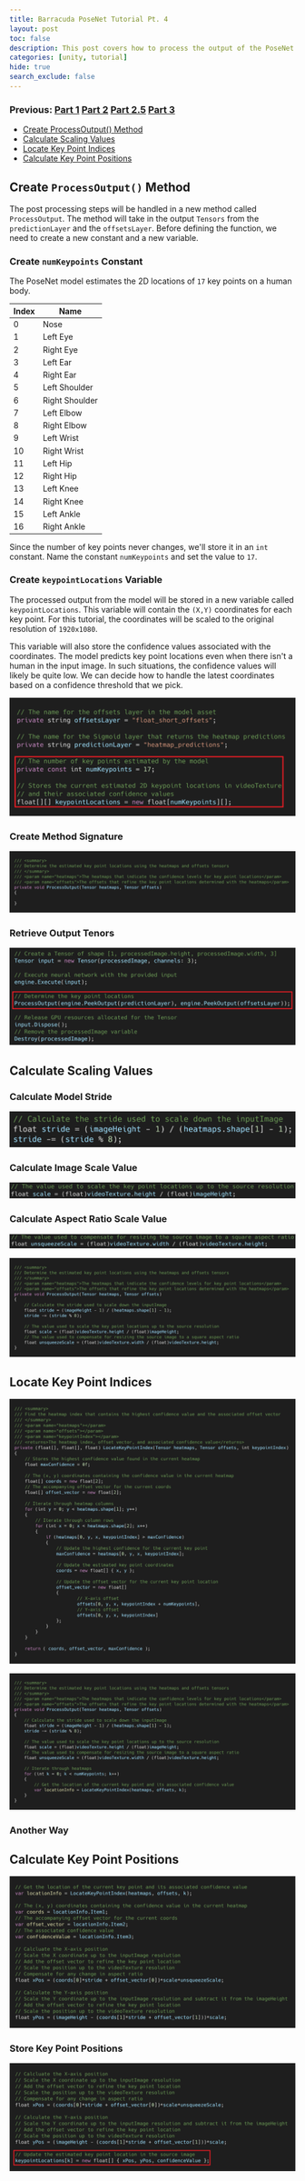 ```yaml
---
title: Barracuda PoseNet Tutorial Pt. 4
layout: post
toc: false
description: This post covers how to process the output of the PoseNet model.
categories: [unity, tutorial]
hide: true
search_exclude: false
---
```


### Previous: [Part 1](https://christianjmills.com/unity/tutorial/2020/10/25/Barracuda-PoseNet-Tutorial-1.html) [Part 2](https://christianjmills.com/unity/tutorial/2020/10/25/Barracuda-PoseNet-Tutorial-2.html) [Part 2.5](https://christianjmills.com/unity/tutorial/2020/11/05/Barracuda-PoseNet-Tutorial-2-5.html) [Part 3](https://christianjmills.com/unity/tutorial/2020/11/05/Barracuda-PoseNet-Tutorial-3.html)

* [Create ProcessOutput() Method](#create-processoutput-method)
* [Calculate Scaling Values](#calculate-scaling-values)
* [Locate Key Point Indices](#locate-key-point-indices)
* [Calculate Key Point Positions](#calculate-key-point-positions)

## Create `ProcessOutput()` Method

The post processing steps will be handled in a new method called `ProcessOutput`. The method will take in the output `Tensors` from the `predictionLayer` and the `offsetsLayer`. Before defining the function, we need to create a new constant and a new variable.

### Create `numKeypoints` Constant

The PoseNet model estimates the 2D locations of `17` key points on a human body.

| Index | Name           |
| ----- | -------------- |
| 0     | Nose           |
| 1     | Left Eye       |
| 2     | Right Eye      |
| 3     | Left Ear       |
| 4     | Right Ear      |
| 5     | Left Shoulder  |
| 6     | Right Shoulder |
| 7     | Left Elbow     |
| 8     | Right Elbow    |
| 9     | Left Wrist     |
| 10    | Right Wrist    |
| 11    | Left Hip       |
| 12    | Right Hip      |
| 13    | Left Knee      |
| 14    | Right Knee     |
| 15    | Left Ankle     |
| 16    | Right Ankle    |

Since the number of key points never changes, we'll store it in an `int` constant. Name the constant `numKeypoints` and set the value to `17`.

### Create `keypointLocations` Variable

The processed output from the model will be stored in a new variable called `keypointLocations`. This variable will contain the `(X,Y)` coordinates for each key point. For this tutorial, the coordinates will be scaled to the original resolution of `1920x1080`.

This variable will also store the confidence values associated with the coordinates. The model predicts key point locations even when there isn't a human in the input image. In such situations, the confidence values will likely be quite low. We can decide how to handle the latest coordinates based on a confidence threshold that we pick.

![numKeyPoints_and_keypointLocations](\images\barracuda-posenet-tutorial\numKeyPoints_and_keypointLocations.png)

### Create Method Signature

![processoutput_method_empty](\images\barracuda-posenet-tutorial\processoutput_method_empty.png)

### Retrieve Output Tenors

![update_method_processoutput](\images\barracuda-posenet-tutorial\update_method_processoutput.png)

## Calculate Scaling Values

### Calculate Model Stride

![calculate_stride](\images\barracuda-posenet-tutorial\calculate_stride.png)

### Calculate Image Scale Value

![calculate_image_scale](\images\barracuda-posenet-tutorial\calculate_image_scale.png)

### Calculate Aspect Ratio Scale Value

![calculate_aspect_ratio_scale](\images\barracuda-posenet-tutorial\calculate_aspect_ratio_scale.png)

![calculate_scaling_values](\images\barracuda-posenet-tutorial\calculate_scaling_values.png)



## Locate Key Point Indices

![locateKeyPointIndex_method](\images\barracuda-posenet-tutorial\locateKeyPointIndex_method.png)



![processOutput_locateIndices](\images\barracuda-posenet-tutorial\processOutput_locateIndices.png)



### Another Way



## Calculate Key Point Positions

![calculate_position](\images\barracuda-posenet-tutorial\calculate_position.png)



### Store Key Point Positions

![store_position](\images\barracuda-posenet-tutorial\store_position_2.png)







 